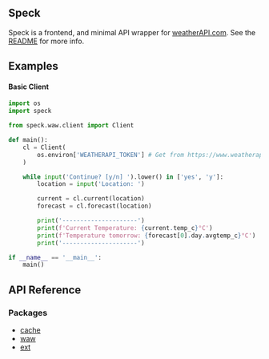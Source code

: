 Speck
-----
Speck is a frontend, and minimal API wrapper for [weatherAPI.com](https://www.weatherapi.com/). See the [README](../README.md) for more info.

## Examples

#### Basic Client

```py
import os
import speck

from speck.waw.client import Client

def main():
    cl = Client(
        os.environ['WEATHERAPI_TOKEN'] # Get from https://www.weatherapi.com/my/
    )

    while input('Continue? [y/n] ').lower() in ['yes', 'y']:
        location = input('Location: ')

        current = cl.current(location)
        forecast = cl.forecast(location)

        print('---------------------')
        print(f'Current Temperature: {current.temp_c}°C')
        print(f'Temperature tomorrow: {forecast[0].day.avgtemp_c}°C')
        print('---------------------')

if __name__ == '__main__':
    main()
```

## API Reference

### Packages
- [cache](cache/cache.md)
- [waw](waw/waw.md)
- [ext](ext/ext.md)
